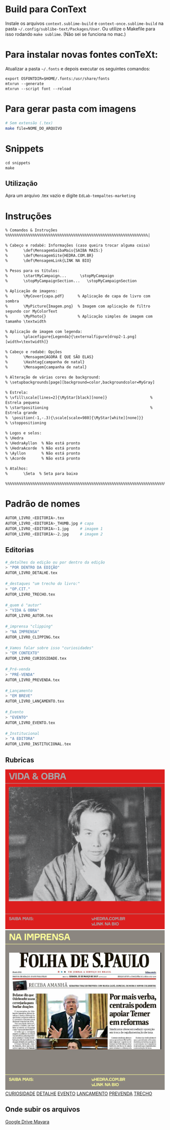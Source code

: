 # Build para ConText

Instale os arquivos `context.sublime-build` e `context-once.sublime-build` na pasta `~/.config/sublibe-text/Packages/User`.
Ou utilize o Makefile para isso rodando `make sublime`. (Não sei se funciona no mac.) 


# Para instalar novas fontes conTeXt:

Atualizar a pasta `~/.fonts` e depois executar os seguintes comandos:

```
export OSFONTDIR=$HOME/.fonts:/usr/share/fonts
mtxrun --generate
mtxrun --script font --reload
```

# Para gerar pasta com imagens

```sh
# Sem extensão (.tex)
make file=NOME_DO_ARQUIVO
```

# Snippets

```
cd snippets
make 
```

## Utilização

Apra um arquivo .tex vazio e digite `EdLab-tempaltes-marketing` 


# Instruções

```
% Comandos & Instruções %%%%%%%%%%%%%%%%%%%%%%%%%%%%%%%%%%%%%%%%%%%%%%%%%%%%%%%%%%%%%%%|

% Cabeço e rodabé: Informações (caso queira trocar alguma coisa)
%       \def\MensagemSaibaMais{SAIBA MAIS:}
%       \def\MensagemSite{HEDRA.COM.BR}
%       \def\MensagemLink{LINK NA BIO}

% Pesos para os títulos:
%       \startMyCampaign...      \stopMyCampaign
%       \stopMyCampaignSection...   \stopMyCampaignSection

% Aplicação de imagens: 
%       \MyCover{capa.pdf}      % Aplicação de capa de livro com sombra
%       \MyPicture{Imagem.png}  % Imagem com aplicação de filtro segundo cor MyColorText
%       \MyPhoto{}              % Aplicação simples de imagem com tamamho \textwidth

% Aplicação de imagem com legenda:      
%       \placefigure{Legenda}{\externalfigure[drop2-1.png][width=\textwidth]}

% Cabeço e rodabé: Opções
%       \Mensagem{AGORA É QUE SÃO ELAS}
%       \Hashtag{campanha de natal}
%       \Mensagem{campanha de natal}

% Alteração de várias cores de background:
% \setupbackgrounds[page][background=color,backgroundcolor=MyGray]

% Estrela: 
% \vfill\scale[lines=2]{\MyStar[black][none]}                   % Estrela pequena  
% \startpositioning                                             % Estrela grande
%  \position(-1,-.3){\scale[scale=980]{\MyStar[white][none]}}
% \stoppositioning

% Logos e selos:                
% \Hedra
% \HedraAyllon  % Não está pronto
% \HedraAcorde  % Não está pronto
% \Ayllon       % Não está pronto
% \Acorde       % Não está pronto

% Atalhos:                      
%       \Seta  % Seta para baixo

%%%%%%%%%%%%%%%%%%%%%%%%%%%%%%%%%%%%%%%%%%%%%%%%%%%%%%%%%%%%%%%%%%%%%%%%%%%%%%%%%%%%%%%|
```


# Padrão de nomes




```sh
AUTOR_LIVRO_<EDITORIA>.tex
AUTOR_LIVRO_<EDITORIA>_THUMB.jpg # capa
AUTOR_LIVRO_<EDITORIA>-1.jpg	 # imagem 1
AUTOR_LIVRO_<EDITORIA>-2.jpg	 # imagem 2
```

## Editorias

```sh
#_detalhes da edição ou por dentro da edição
> "POR DENTRO DA EDIÇÃO"
AUTOR_LIVRO_DETALHE.tex

#_destaques "um trecho do livro:"
> "OP.CIT."
AUTOR_LIVRO_TRECHO.tex

#_quem é "autor"
> "VIDA & OBRA"
AUTOR_LIVRO_AUTOR.tex

#_imprensa "clipping"
> "NA IMPRENSA"
AUTOR_LIVRO_CLIPPING.tex

#_Vamos falar sobre isso "curiosidades"
> "EM CONTEXTO"
AUTOR_LIVRO_CURIOSIDADE.tex

#_Pré-venda
> "PRÉ-VENDA"
AUTOR_LIVRO_PREVENDA.tex

#_Lançamento
> "EM BREVE"
AUTOR_LIVRO_LANÇAMENTO.tex

#_Evento
> "EVENTO"
AUTOR_LIVRO_EVENTO.tex

#_Institucional
> "A EDITORA"
AUTOR_LIVRO_INSTITUCIONAL.tex

```

## Rubricas

![AUTOR](modelos/AUTOR/AUTOR-0.png)
![CLIPPING](modelos/CLIPPING/CLIPPING-0.png)
[CURIOSIDADE](modelos/CURIOSIDADE/CURIOSIDADE-0.png)
[DETALHE](modelos/DETALHE/DETALHE-0.png)
[EVENTO](modelos/EVENTO/EVENTO-0.png)
[LANCAMENTO](modelos/LANCAMENTO/LANCAMENTO-0.png)
[PREVENDA](modelos/PREVENDA/PREVENDA-0.png)
[TRECHO](modelos/TRECHO/TRECHO-0.png)

## Onde subir os arquivos

[Google Drive Mayara](https://drive.google.com/drive/u/4/folders/1etqbv6Ow5HCGbJ6AdRz2QPFBKKe26zCj)
